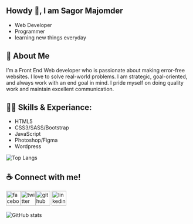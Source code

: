 ## Howdy 👋, I am Sagor Majomder

-  Web Developer
-  Programmer
-  learning new things everyday

## 🚀 About Me

I’m a Front End Web developer who is passionate about making error-free websites. I love to solve real-world problems. I am strategic, goal-oriented, and always work with an end goal in mind. I pride myself on doing quality work and maintain excellent communication.

## 👨‍💻 Skills & Experiance:

-  HTML5
-  CSS3/SASS/Bootstrap
-  JavaScript
-  Photoshop/Figma
-  Wordpress

![Top Langs](https://github-readme-stats.vercel.app/api/top-langs/?username=sagormajomder&layout=compact)

## ☕ Connect with me!

[<img src='https://camo.githubusercontent.com/2d1ffa69dd491ebeca01b2098cf8233dd09950ff5895abccd5b455ca442abc59/68747470733a2f2f696d672e736869656c64732e696f2f62616467652f46616365626f6f6b2d3138373746323f7374796c653d666f722d7468652d6261646765266c6f676f3d66616365626f6f6b266c6f676f436f6c6f723d7768697465' alt='facebook' height='40'>](https://www.facebook.com/sagormajomder)[<img src='https://camo.githubusercontent.com/5d03c86f6a75f7cbe80d135d9162fbf6dc46a31253cf30a8e9bb8279b4d574d3/68747470733a2f2f696d672e736869656c64732e696f2f62616467652f547769747465722d3144413146323f7374796c653d666f722d7468652d6261646765266c6f676f3d74776974746572266c6f676f436f6c6f723d7768697465' alt='twitter' height='40'>](https://twitter.com/sagormajomder)[<img src='https://camo.githubusercontent.com/bd2bd127c104ba5c98bb12c70801b075aee1f040009089510f69554300e7ff41/68747470733a2f2f696d672e736869656c64732e696f2f62616467652f4769742d4630353033323f7374796c653d666f722d7468652d6261646765266c6f676f3d676974266c6f676f436f6c6f723d7768697465' alt='github' height='40'>](https://github.com/sagormajomder) [<img src='https://camo.githubusercontent.com/a80d00f23720d0bc9f55481cfcd77ab79e141606829cf16ec43f8cacc7741e46/68747470733a2f2f696d672e736869656c64732e696f2f62616467652f4c696e6b6564496e2d3030373742353f7374796c653d666f722d7468652d6261646765266c6f676f3d6c696e6b6564696e266c6f676f436f6c6f723d7768697465' alt='linkedin' height='40'>](https://www.linkedin.com/in/sagormajomder/)

![GitHub stats](https://github-readme-stats.vercel.app/api?username=sagormajomder&show_icons=true&count_private=true)
